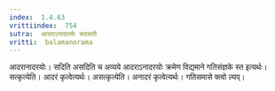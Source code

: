 ```yaml
---
index:  1.4.63
vrittiindex:  754
sutra:  आदराऽनादरयोः सदसती
vritti:  balamanorama 
---
```


आदरानादरयोः। सदिति असदिति च अव्यये आदराऽनादरयोः क्रमेण विद्यमाने गतिसंज्ञके स्त इत्यर्थः। सत्कृत्येति। आदरं कृत्वेत्यर्थः। असत्कृत्येति। अनादरं कृत्वेत्यर्थः। गतिसमासे क्त्वो ल्यप्। 


